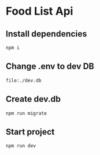 # Food List Api

## Install dependencies

```
npm i
```

## Change .env to dev DB
```
file:./dev.db
```

## Create dev.db

```
npm run migrate
```

## Start project

```
npm run dev
```
